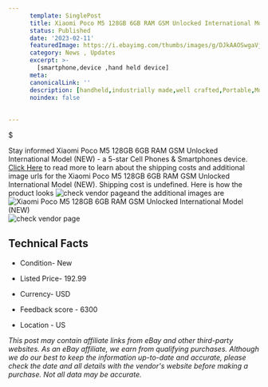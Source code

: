```yaml
---
      template: SinglePost
      title: Xiaomi Poco M5 128GB 6GB RAM GSM Unlocked International Model (NEW)
      status: Published
      date: '2023-02-11'
      featuredImage: https://i.ebayimg.com/thumbs/images/g/DJkAAOSwgaVjVr0B/s-l225.jpg
      category: News , Updates
      excerpt: >-
        [smartphone,device ,hand held device]
      meta:
      canonicalLink: ''
      description: [handheld,industrially made,well crafted,Portable,Mobile,Compact,Convenient,Lightweight,Maneuverable,Man-portable,Miniature,Carriable,Hand-held,Light,Holdable,Transportable,Mobile device,Pocket-sized,On-the-go,Wireless,Cordless,Compact size,Convenient size, smartphone,device ,hand held device]
      noindex: false
      
        
---
```

$

Stay informed Xiaomi Poco M5 128GB 6GB RAM GSM Unlocked International Model (NEW) - a 5-star Cell Phones & Smartphones device. [Click Here](https://www.ebay.com/itm/325396899186?hash=item4bc32aa572%3Ag%3ADJkAAOSwgaVjVr0B&mkevt=1&mkcid=1&mkrid=711-53200-19255-0&campid=%253CePNCampaignId%253E&customid=%253CreferenceId%253E&toolid=10049) to read more to learn about the shipping costs and additional image urls for the Xiaomi Poco M5 128GB 6GB RAM GSM Unlocked International Model (NEW). Shipping cost is undefined. Here is how the product looks ![check vendor page](https://i.ebayimg.com/thumbs/images/g/DJkAAOSwgaVjVr0B/s-l225.jpg)and the additional images are![Xiaomi Poco M5 128GB 6GB RAM GSM Unlocked International Model (NEW)](https://i.ebayimg.com/images/g/DJkAAOSwgaVjVr0B/s-l960.jpg)![check vendor page](https://origin-galleryplus.ebayimg.com/ws/web/325396899186_2_0_1/225x225.jpg,https://origin-galleryplus.ebayimg.com/ws/web/325396899186_3_0_1/225x225.jpg,https://origin-galleryplus.ebayimg.com/ws/web/325396899186_4_0_1/225x225.jpg)



 ## Technical Facts 



     
      

 - Condition- New 


      

 - Listed Price- 192.99 


      

 - Currency- USD 


      

 - Feedback score - 6300 


      

 - Location - US 


      
      

 *_This post may contain affiliate links from eBay and other third-party websites. As an eBay affiliate, we earn from qualifying purchases. Although we do our best to keep the information up-to-date and accurate, please check the date and all details with the vendor's website before making a purchase. Not all data may be accurate._*






